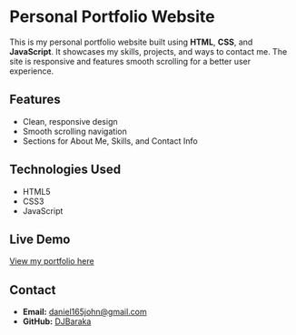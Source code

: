 # Personal Portfolio Website

This is my personal portfolio website built using **HTML**, **CSS**, and **JavaScript**. It showcases my skills, projects, and ways to contact me. The site is responsive and features smooth scrolling for a better user experience.

## Features

- Clean, responsive design
- Smooth scrolling navigation
- Sections for About Me, Skills, and Contact Info

## Technologies Used

- HTML5
- CSS3
- JavaScript

## Live Demo

[View my portfolio here](https://DJBaraka.github.io/portfolio/)

## Contact

- **Email:** [daniel165john@gmail.com](mailto:daniel165john.com@gmail.com)
- **GitHub:** [DJBaraka](https://github.com/DJBaraka)

